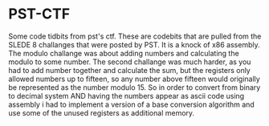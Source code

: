 # PST-CTF
Some code tidbits from pst's ctf. These are codebits that are pulled from the SLEDE 8 challanges that were posted by PST. It is a knock of x86 assembly. The modulo challange was about adding numbers and calculating the modulo to some number. The second challange was much harder, as you had to add number together and calculate the sum, but the registers only allowed numbers up to fifteen, so any number above fifteen would originally be represented as the number modulo 15. So in order to convert from binary to decimal system AND having the numbers appear as ascii code using assembly i had to implement a version of a base conversion algorithm and use some of the unused registers as additional memory.  
